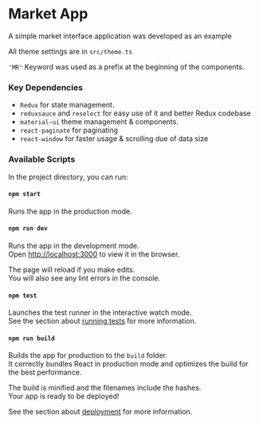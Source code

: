 # Market App

A simple market interface application was developed as an example

All theme settings are in `src/theme.ts`
 


`'MR'` Keyword was used as a prefix at the beginning of the components.
### Key Dependencies

+ `Redux` for state management.
+ `reduxsauce` and `reselect` for easy use of it and better Redux codebase
+ `material-ui` theme management & components.
+ `react-paginate` for paginating
+ `react-window` for faster usage & scrolling due of data size

### Available Scripts

In the project directory, you can run:

#### `npm start`

Runs the app in the production mode.

#### `npm run dev`

Runs the app in the development mode.\
Open [http://localhost:3000](http://localhost:3000) to view it in the browser.

The page will reload if you make edits.\
You will also see any lint errors in the console.
#### `npm test`

Launches the test runner in the interactive watch mode.\
See the section about [running tests](https://facebook.github.io/create-react-app/docs/running-tests) for more information.

#### `npm run build`

Builds the app for production to the `build` folder.\
It correctly bundles React in production mode and optimizes the build for the best performance.

The build is minified and the filenames include the hashes.\
Your app is ready to be deployed!

See the section about [deployment](https://facebook.github.io/create-react-app/docs/deployment) for more information.
